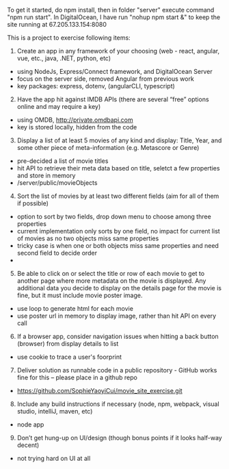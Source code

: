 To get it started, do npm install, then in folder "server" execute command "npm run start". 
In DigitalOcean, I have run "nohup npm start &" to keep the site running at 67.205.133.154:8080

This is a project to exercise following items:

1. Create an app in any framework of your choosing (web - react, angular, vue, etc., java, .NET, python, etc)

* using NodeJs, Express/Connect framework, and DigitalOcean Server 
* focus on the server side, removed Angular from previous work
* key packages: express, dotenv, (angularCLI, typescript)
 
2. Have the app hit against IMDB APIs (there are several “free” options online and may require a key)

* using OMDB, http://private.omdbapi.com
* key is stored locally, hidden from the code
 
3. Display a list of at least 5 movies of any kind and display: Title, Year, and some other piece of meta-information (e.g. Metascore or Genre)

* pre-decided a list of movie titles
* hit API to retrieve their meta data based on title, seletct a few properties and store in memory 
* /server/public/movieObjects
 
4. Sort the list of movies by at least two different fields (aim for all of them if possible)
* option to sort by two fields, drop down menu to choose among three properties
* current implementation only sorts by one field, no impact for current list of movies as no two objects miss same properties
* tricky case is when one or both objects miss same properties and need second field to decide order
* 
 
5. Be able to click on or select the title or row of each movie to get to another page where more metadata on the movie is displayed. Any additional data you decide to display on the details page for the movie is fine, but it must include movie poster image.
* use loop to generate html for each movie
* use poster url in memory to display image, rather than hit API on every call
 
6. If a browser app, consider navigation issues when hitting a back button (browser) from display details to list
* use cookie to trace a user's foorprint
 
7. Deliver solution as runnable code in a public repository - GitHub works fine for this – please place in a github repo
* https://github.com/SophieYaoyiCui/movie_site_exercise.git
 
8. Include any build instructions if necessary (node, npm, webpack, visual studio, intelliJ, maven, etc)
* node app
 
9. Don’t get hung-up on UI/design (though bonus points if it looks half-way decent)
* not trying hard on UI at all
 
